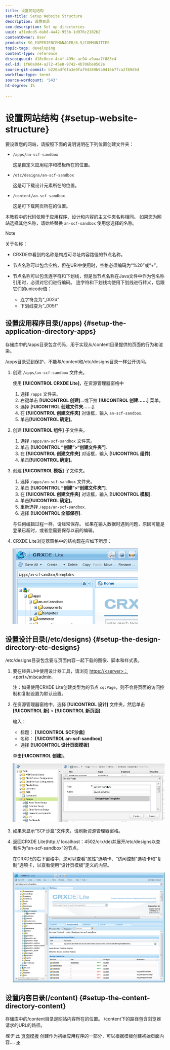 ```yaml
---
title: 设置网站结构
seo-title: Setup Website Structure
description: 设置目录
seo-description: Set up directories
uuid: a31edcd5-dab8-4a42-953b-1d076c2182b2
contentOwner: User
products: SG_EXPERIENCEMANAGER/6.5/COMMUNITIES
topic-tags: developing
content-type: reference
discoiquuid: d18c0ece-4c4f-499c-ac94-a9aaa7f883c4
exl-id: 1f60a0d4-a272-45e8-9742-4b706be8502e
source-git-commit: b220adf6fa3e9faf94389b9a9416b7fca2f89d9d
workflow-type: tm+mt
source-wordcount: '543'
ht-degree: 1%

---
```


# 设置网站结构 {#setup-website-structure}

要设置您的网站，请按照下面的说明说明在下列位置创建文件夹：

* `/apps/an-scf-sandbox`

   这是自定义应用程序和模板所在的位置。

* `/etc/designs/an-scf-sandbox`

   这是可下载设计元素所在的位置。

* `/content/an-scf-sandbox`

   这是可下载网页所在的位置。

本教程中的代码依赖于应用程序、设计和内容的主文件夹名称相同。 如果您为网站选择其他名称，请始终替换 `an-scf-sandbox` 使用您选择的名称。

>[!NOTE]
>
>关于名称：
>
>* CRXDE中看到的名称是构成可寻址内容路径的节点名称。
>* 节点名称可以包含空格，但在URI中使用时，空格必须编码为“%20”或“+”。
>* 节点名称可以包含连字符和下划线，但是当节点名称在Java文件中作为包名称引用时，必须对它们进行编码。 连字符和下划线均使用下划线进行转义，后跟它们的unicode值：
   >
   >   * 连字符变为“_002d”
   >   * 下划线变为“_005f”


## 设置应用程序目录(/apps) {#setup-the-application-directory-apps}

存储库中的/apps目录包含代码，用于实现从/content目录提供的页面的行为和渲染。

/apps目录受到保护，不能与/content和/etc/designs目录一样公开访问。

1. 创建 `/apps/an-scf-sandbox` 文件夹。

   使用 **[!UICONTROL CRXDE Lite]**，在资源管理器窗格中

   1. 选择 `/apps` 文件夹。
   1. 右键单击 **[!UICONTROL 创建]**...或下拉 **[!UICONTROL 创建……]** 菜单。
   1. 选择 **[!UICONTROL 创建文件夹……]**.
   1. 在 **[!UICONTROL 创建文件夹]** 对话框，输入 `an-scf-sandbox`.
   1. 单击&#x200B;**[!UICONTROL 确定]**。

1. 创建 **[!UICONTROL 组件]** 子文件夹。

   1. 选择 `/apps/an-scf-sandbox` 文件夹。
   1. 单击 **[!UICONTROL “创建”>“创建文件夹”]**.
   1. 在 **[!UICONTROL 创建文件夹]** 对话框，输入 **[!UICONTROL 组件]**.
   1. 单击&#x200B;**[!UICONTROL 确定]**。

1. 创建 **[!UICONTROL 模板]** 子文件夹。

   1. 选择 `/apps/an-scf-sandbox` 文件夹。
   1. 单击 **[!UICONTROL “创建”>“创建文件夹”]**.
   1. 在 **[!UICONTROL 创建文件夹]** 对话框，输入 **[!UICONTROL 模板]**.
   1. 单击&#x200B;**[!UICONTROL 确定]**。
   1. 重新选择 `/apps/an-scf-sandbox`.
   1. 选择 **[!UICONTROL 全部保存]**.

   与任何编辑过程一样，请经常保存。 如果在输入数据时遇到问题，原因可能是登录已超时，或者您需要保存以前的编辑。

1. CRXDE Lite浏览器窗格中的结构现在应如下所示：

   ![crxde-template](assets/crxde-template.png)

## 设置设计目录(/etc/designs) {#setup-the-design-directory-etc-designs}

/etc/designs目录包含要与页面内容一起下载的图像、脚本和样式表。

1. 要在经典UI中使用设计器工具，请浏览 [https://&lt;server>：&lt;port>/miscadmin](http://localhost:4502/miscadmin).

   注：如果使用CRXDE Lite创建类型为的节点 `cq:Page`，则不会将页面的访问控制和复制设置为默认设置。

1. 在资源管理器窗格中，选择 **[!UICONTROL 设计]** 文件夹，然后单击 **[!UICONTROL 新]** > **[!UICONTROL 新页面]**.

   输入：

   * 标题： **[!UICONTROL SCF沙盒]**
   * 名称： **[!UICONTROL an-scf-sandbox]**
   * 选择 **[!UICONTROL 设计页面模板]**

   单击&#x200B;**[!UICONTROL 创建]**。

   ![design-template](assets/design-template.png)

1. 如果未显示“SCF沙盒”文件夹，请刷新资源管理器窗格。

1. 返回CRXDE Lite(http:// localhost：4502/crx/de)并展开/etc/designs以查看名为“an-scf-sandbox”的节点。

   在CRXDE的右下窗格中，您可以查看“属性”选项卡、“访问控制”选项卡和“复制”选项卡，以查看使用“设计页模板”定义的内容。

   ![crxde-configure-template](assets/crxde-configure-template.png)

## 设置内容目录(/content) {#setup-the-content-directory-content}

存储库中的/content目录是网站内容所在的位置。 /content下的路径包含浏览器请求的URL的路径。

*晚于* 此 [页面模板](initial-app.md#createthepagetemplate) 创建作为初始应用程序的一部分，可以根据模板创建初始页面内容.... [**⇒**](initial-app.md)
